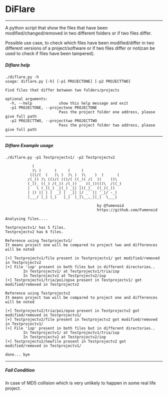 # DiFlare
---

A python script that show the files that have been modified/changed/removed in two different folders or if two files differ.

Possible use case, to check which files have been modified/differ in two different versions of a project/software or if two files differ or not(can be used to check if files have been tampered).

##### Diflare help
```
./diflare.py -h
usage: diflare.py [-h] [-p1 PROJECTONE] [-p2 PROJECTTWO]

Find files that differ between two folders/projects

optional arguments:
  -h, --help            show this help message and exit
  -p1 PROJECTONE, --projectone PROJECTONE
                        Pass the project folder one address, please give full path
  -p2 PROJECTTWO, --projecttwo PROJECTTWO
                        Pass the project folder two address, please give full path
```
---
##### Diflare Example usage

```
./diflare.py -p1 Testprojectv1/ -p2 Testprojectv2 

            (                                      
            )\ )      (     (     (                
           (()/(  (   )\ )  )\ )  )\    )  (      (
          /(_)) )\ (()/( (()/( ((_)( /(  )(    ))\ 
          (_))_ ((_) /(_)) /(_)) _  )(_))(()\  /((_)
          |   \ (_)(_) _|(_) _|| |((_)_  ((_)(_)) 
          | |) || | |  _| |  _|| |/ _` || '_|/ -_)
          |___/ |_| |_|   |_|  |_|\__,_||_|  \___|

                                         by @fumenoid
                                         https://github.com/Fumenoid

Analysing files....

Testprojectv1/ has 5 files.
Testprojectv2 has 6 files.

Reference using Testprojectv1/
It means project one will be compared to project two and differences will be noted

[+] Testprojectv1/file present in Testprojectv1/ got modified/removed in Testprojectv2
[+] File 'iop' present in both files but in different directories..
        In Testprojectv1/ at Testprojectv1/tria/iop
        In Testprojectv2 at Testprojectv2/iop
[+] Testprojectv1/tria/poi/opse present in Testprojectv1/ got modified/removed in Testprojectv2

Reference using Testprojectv2
It means project two will be compared to project one and differences will be noted

[+] Testprojectv2/tria/poi/opse present in Testprojectv2 got modified/removed in Testprojectv1/
[+] Testprojectv2/file present in Testprojectv2 got modified/removed in Testprojectv1/
[+] File 'iop' present in both files but in different directories..
        In Testprojectv1/ at Testprojectv1/tria/iop
        In Testprojectv2 at Testprojectv2/iop
[+] Testprojectv2/newfile present in Testprojectv2 got modified/removed in Testprojectv1/

done... bye

```
---

##### Fail Condition
In case of MD5 collision which is very unlikely to happen in some real life project.